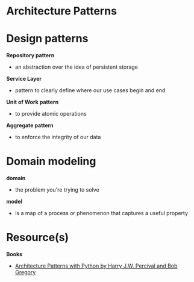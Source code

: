 # Architecture Patterns


# Design patterns

**Repository pattern**
- an abstraction over the idea of persistent storage

**Service Layer**
- pattern to clearly define where our use cases begin and end

**Unit of Work pattern**
- to provide atomic operations

**Aggregate pattern**
- to enforce the integrity of our data


# Domain modeling

**domain**
- the problem you're trying to solve

**model**
- is a map of a process or phenomenon that captures a useful property


# Resource(s)

**Books**
- [Architecture Patterns with Python by Harry J.W. Percival and Bob Gregory](https://www.oreilly.com/library/view/architecture-patterns-with/9781492052197/)
